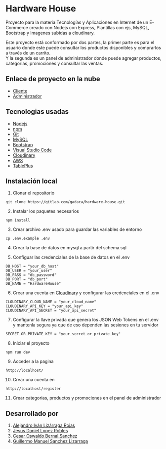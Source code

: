 # Hardware House

Proyecto para la materia Tecnologías y Aplicaciones en Internet de un E-Commerce creado con Nodejs con Express, Plantillas con ejs, MySQL, Bootstrap y Imagenes subidas a cloudinary.

Este proyecto está conformado por dos partes, la primer parte es para el usuario donde este puede consultar los productos disponibles y comprarlos a través de un carrito.  
Y la segunda es un panel de administrador donde puede agregar productos, categorias, promociones y consultar las ventas.

## Enlace de proyecto en la nube

-   [Cliente](http://alejandrolizarraga.tech/)
-   [Administrador](http://alejandrolizarraga.tech/login)

## Tecnologias usadas

-   [Nodejs](https://nodejs.org/en)
-   [npm](https://www.npmjs.com/)
-   [Git](https://git-scm.com/)
-   [MySQL](https://www.mysql.com/)
-   [Bootstrap](https://getbootstrap.com/)
-   [Visual Studio Code](https://code.visualstudio.com/)
-   [Cloudinary](https://cloudinary.com/)
-   [AWS](https://aws.amazon.com/es/)
-   [TablePlus](https://tableplus.com/)

## Instalación local

1. Clonar el repositorio

```
git clone https://gitlab.com/gadaca/hardware-house.git
```

2. Instalar los paquetes necesarios

```
npm install
```

3. Crear archivo .env usado para guardar las variables de entorno

```
cp .env.example .env
```

4. Crear la base de datos en mysql a partir del schema.sql

5. Configuar las credenciales de la base de datos en el .env

```
DB_HOST = "your_db_host"
DB_USER = "your_user"
DB_PASS = "db_password"
DB_PORT = "db_port"
DB_NAME = "HardwareHouse"
```

6. Crear una cuenta en [Cloudinary](https://cloudinary.com/) y configurar las credenciales en el .env

```
CLOUDINARY_CLOUD_NAME = "your_cloud_name"
CLOUDINARY_API_KEY = "your_api_key"
CLOUDINARY_API_SECRET = "your_api_secret"
```

7. Configurar la llave privada que genera los JSON Web Tokens en el .env y mantenla segura ya que de eso dependen las sesiones en tu servidor

```
SECRET_OR_PRIVATE_KEY = "your_secret_or_private_key"
```

8. Iniciar el proyecto

```
npm run dev
```

9. Acceder a la pagina

```
http://localhost/
```

10. Crear una cuenta en

```
http://localhost/register
```

11. Crear categorias, productos y promociones en el panel de administrador

## Desarrollado por

1. [Alejandro Iván Lizárraga Rojas](https://gitlab.com/Alejandrolga02)
2. [Jesus Daniel Lopez Robles](https://gitlab.com/JesusLopez117)
3. [Cesar Oswaldo Bernal Sanchez](https://gitlab.com/CesarUPSIN)
4. [Guillermo Manuel Sanchez Lizarraga](https://gitlab.com/GuillermoSan02)
